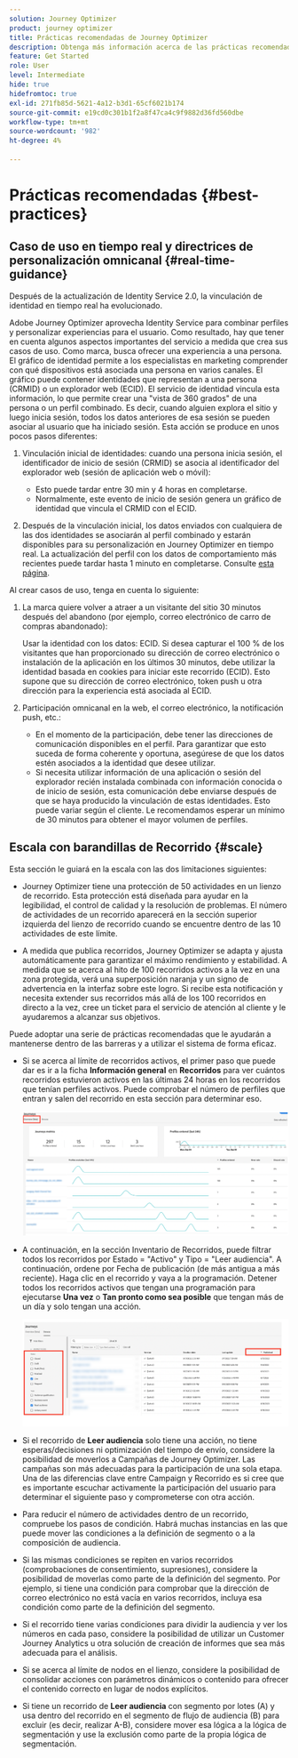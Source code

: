 ```yaml
---
solution: Journey Optimizer
product: journey optimizer
title: Prácticas recomendadas de Journey Optimizer
description: Obtenga más información acerca de las prácticas recomendadas de Journey Optimizer
feature: Get Started
role: User
level: Intermediate
hide: true
hidefromtoc: true
exl-id: 271fb85d-5621-4a12-b3d1-65cf6021b174
source-git-commit: e19cd0c301b1f2a8f47ca4c9f9882d36fd560dbe
workflow-type: tm+mt
source-wordcount: '982'
ht-degree: 4%

---
```


# Prácticas recomendadas {#best-practices}

## Caso de uso en tiempo real y directrices de personalización omnicanal {#real-time-guidance}

Después de la actualización de Identity Service 2.0, la vinculación de identidad en tiempo real ha evolucionado.

Adobe Journey Optimizer aprovecha Identity Service para combinar perfiles y personalizar experiencias para el usuario. Como resultado, hay que tener en cuenta algunos aspectos importantes del servicio a medida que crea sus casos de uso. Como marca, busca ofrecer una experiencia a una persona. El gráfico de identidad permite a los especialistas en marketing comprender con qué dispositivos está asociada una persona en varios canales. El gráfico puede contener identidades que representan a una persona (CRMID) o un explorador web (ECID). El servicio de identidad vincula esta información, lo que permite crear una &quot;vista de 360 grados&quot; de una persona o un perfil combinado. Es decir, cuando alguien explora el sitio y luego inicia sesión, todos los datos anteriores de esa sesión se pueden asociar al usuario que ha iniciado sesión. Esta acción se produce en unos pocos pasos diferentes:

1. Vinculación inicial de identidades: cuando una persona inicia sesión, el identificador de inicio de sesión (CRMID) se asocia al identificador del explorador web (sesión de aplicación web o móvil):

   * Esto puede tardar entre 30 min y 4 horas en completarse.
   * Normalmente, este evento de inicio de sesión genera un gráfico de identidad que vincula el CRMID con el ECID.

1. Después de la vinculación inicial, los datos enviados con cualquiera de las dos identidades se asociarán al perfil combinado y estarán disponibles para su personalización en Journey Optimizer en tiempo real. La actualización del perfil con los datos de comportamiento más recientes puede tardar hasta 1 minuto en completarse. Consulte [esta página](https://experienceleague.adobe.com/docs/experience-platform/ingestion/streaming/overview.html?lang=es).

Al crear casos de uso, tenga en cuenta lo siguiente:

1. La marca quiere volver a atraer a un visitante del sitio 30 minutos después del abandono (por ejemplo, correo electrónico de carro de compras abandonado):

   Usar la identidad con los datos: ECID. Si desea capturar el 100 % de los visitantes que han proporcionado su dirección de correo electrónico o instalación de la aplicación en los últimos 30 minutos, debe utilizar la identidad basada en cookies para iniciar este recorrido (ECID). Esto supone que su dirección de correo electrónico, token push u otra dirección para la experiencia está asociada al ECID.

1. Participación omnicanal en la web, el correo electrónico, la notificación push, etc.:

   * En el momento de la participación, debe tener las direcciones de comunicación disponibles en el perfil. Para garantizar que esto suceda de forma coherente y oportuna, asegúrese de que los datos estén asociados a la identidad que desee utilizar.
   * Si necesita utilizar información de una aplicación o sesión del explorador recién instalada combinada con información conocida o de inicio de sesión, esta comunicación debe enviarse después de que se haya producido la vinculación de estas identidades. Esto puede variar según el cliente. Le recomendamos esperar un mínimo de 30 minutos para obtener el mayor volumen de perfiles.

## Escala con barandillas de Recorrido {#scale}

Esta sección le guiará en la escala con las dos limitaciones siguientes:

* Journey Optimizer tiene una protección de 50 actividades en un lienzo de recorrido. Esta protección está diseñada para ayudar en la legibilidad, el control de calidad y la resolución de problemas. El número de actividades de un recorrido aparecerá en la sección superior izquierda del lienzo de recorrido cuando se encuentre dentro de las 10 actividades de este límite.

* A medida que publica recorridos, Journey Optimizer se adapta y ajusta automáticamente para garantizar el máximo rendimiento y estabilidad. A medida que se acerca al hito de 100 recorridos activos a la vez en una zona protegida, verá una superposición naranja y un signo de advertencia en la interfaz sobre este logro. Si recibe esta notificación y necesita extender sus recorridos más allá de los 100 recorridos en directo a la vez, cree un ticket para el servicio de atención al cliente y le ayudaremos a alcanzar sus objetivos.

<!--DOCAC-10977

* As you publish journeys, Journey Optimizer automatically scales and adjusts to ensure maximum throughput and stability. As you near the milestone of 500 live journeys at one time in a sandbox, you will see an orange overlay and warning sign appear in the interface on this achievement. If you see this notification and have a need to extend your journeys beyond 500 live journeys at a time, please create a ticket for customer care and we will help you reach your goals.-->


Puede adoptar una serie de prácticas recomendadas que le ayudarán a mantenerse dentro de las barreras y a utilizar el sistema de forma eficaz.

* Si se acerca al límite de recorridos activos, el primer paso que puede dar es ir a la ficha **Información general** en **Recorridos** para ver cuántos recorridos estuvieron activos en las últimas 24 horas en los recorridos que tenían perfiles activos. Puede comprobar el número de perfiles que entran y salen del recorrido en esta sección para determinar eso.

  ![](assets/journey-guardrails2.png)

* A continuación, en la sección Inventario de Recorridos, puede filtrar todos los recorridos por Estado = &quot;Activo&quot; y Tipo = &quot;Leer audiencia&quot;. A continuación, ordene por Fecha de publicación (de más antigua a más reciente). Haga clic en el recorrido y vaya a la programación. Detener todos los recorridos activos que tengan una programación para ejecutarse **Una vez** o **Tan pronto como sea posible** que tengan más de un día y solo tengan una acción.

  ![](assets/journey-guardrails1.png)

* Si el recorrido de **Leer audiencia** solo tiene una acción, no tiene esperas/decisiones ni optimización del tiempo de envío, considere la posibilidad de moverlos a Campañas de Journey Optimizer. Las campañas son más adecuadas para la participación de una sola etapa. Una de las diferencias clave entre Campaign y Recorrido es si cree que es importante escuchar activamente la participación del usuario para determinar el siguiente paso y comprometerse con otra acción.
* Para reducir el número de actividades dentro de un recorrido, compruebe los pasos de condición. Habrá muchas instancias en las que puede mover las condiciones a la definición de segmento o a la composición de audiencia.
* Si las mismas condiciones se repiten en varios recorridos (comprobaciones de consentimiento, supresiones), considere la posibilidad de moverlas como parte de la definición del segmento. Por ejemplo, si tiene una condición para comprobar que la dirección de correo electrónico no está vacía en varios recorridos, incluya esa condición como parte de la definición del segmento.
* Si el recorrido tiene varias condiciones para dividir la audiencia y ver los números en cada paso, considere la posibilidad de utilizar un Customer Journey Analytics u otra solución de creación de informes que sea más adecuada para el análisis.
* Si se acerca al límite de nodos en el lienzo, considere la posibilidad de consolidar acciones con parámetros dinámicos o contenido para ofrecer el contenido correcto en lugar de nodos explícitos.

* Si tiene un recorrido de **Leer audiencia** con segmento por lotes (A) y usa dentro del recorrido en el segmento de flujo de audiencia (B) para excluir (es decir, realizar A-B), considere mover esa lógica a la lógica de segmentación y use la exclusión como parte de la propia lógica de segmentación.